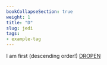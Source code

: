 ```yaml
---
bookCollapseSection: true
weight: 1
title: "D"
slug: jedi
tags: 
- example-tag
---
```


I am first (descending order!)
[DROPEN](E-N-T-E-R/_index.md)

